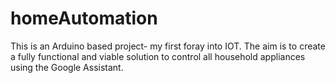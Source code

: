 # homeAutomation
This is an Arduino based project- my first foray into IOT. The aim is to create a fully functional and viable solution to control all household appliances using the Google Assistant. 
